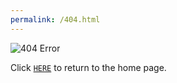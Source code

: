 ```yaml
---
permalink: /404.html
---
```


![404 Error](https://media.giphy.com/media/xTiN0L7EW5trfOvEk0/giphy.gif)

Click [`HERE`](index.md) to return to the home page.

